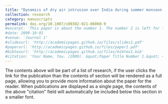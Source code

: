 ---title: "Dynamics of dry air intrusion over India during summer monsoon breaks"collection: researchcategory: manuscriptspermalink: doi.org/10.1007/s00382-021-06060-9#excerpt: 'This paper is about the number 1. The number 2 is left for future work.'#date: 2009-10-01#venue: 'Journal 1'#slidesurl: 'http://academicpages.github.io/files/slides1.pdf'#paperurl: 'http://academicpages.github.io/files/paper1.pdf'#bibtexurl: 'http://academicpages.github.io/files/bibtex1.bib'#citation: 'Your Name, You. (2009). &quot;Paper Title Number 1.&quot; <i>Journal 1</i>. 1(1).'---The contents above will be part of a list of research, if the user clicks the link for the publication than the contents of section will be rendered as a full page, allowing you to provide more information about the paper for the reader. When publications are displayed as a single page, the contents of the above "citation" field will automatically be included below this section in a smaller font.